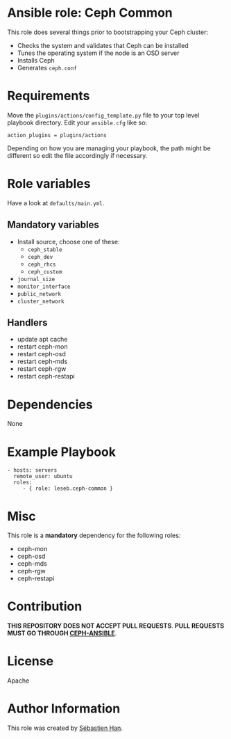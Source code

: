 # Ansible role: Ceph Common

This role does several things prior to bootstrapping your Ceph cluster:

* Checks the system and validates that Ceph can be installed
* Tunes the operating system if the node is an OSD server
* Installs Ceph
* Generates `ceph.conf`

# Requirements

Move the `plugins/actions/config_template.py` file to your top level playbook directory.
Edit your `ansible.cfg` like so:

    action_plugins = plugins/actions

Depending on how you are managing your playbook, the path might be different so edit the file accordingly if necessary.

# Role variables

Have a look at `defaults/main.yml`.

## Mandatory variables

* Install source, choose one of these:
  * `ceph_stable`
  * `ceph_dev`
  * `ceph_rhcs`
  * `ceph_custom`
* `journal_size`
* `monitor_interface`
* `public_network`
* `cluster_network`

## Handlers

* update apt cache
* restart ceph-mon
* restart ceph-osd
* restart ceph-mds
* restart ceph-rgw
* restart ceph-restapi

# Dependencies

None

# Example Playbook

```
- hosts: servers
  remote_user: ubuntu
  roles:
     - { role: leseb.ceph-common }
```

# Misc

This role is a **mandatory** dependency for the following roles:

* ceph-mon
* ceph-osd
* ceph-mds
* ceph-rgw
* ceph-restapi

# Contribution

**THIS REPOSITORY DOES NOT ACCEPT PULL REQUESTS**.
**PULL REQUESTS MUST GO THROUGH [CEPH-ANSIBLE](https://github.com/ceph/ceph-ansible)**.

# License

Apache

# Author Information

This role was created by [Sébastien Han](http://sebastien-han.fr/).
